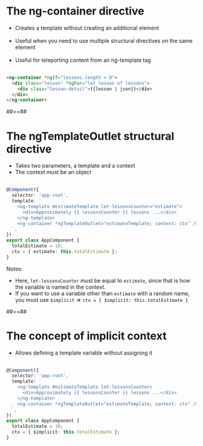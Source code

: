 <!-- .slide: class="with-code inconsolata" -->

# The ng-container directive

- Creates a template without creating an additional element<br/><br/>
- Useful when you need to use multiple structural directives on the same element <br/><br/>
- Useful for teleporting content from an ng-template tag <br/><br/>

```html
<ng-container *ngIf="lessons.length > 0">
  <div class="lesson" *ngFor="let lesson of lessons">
    <div class="lesson-detail">{{lesson | json}}</div>
  </div>
</ng-container>
```

<!-- .element: class="big-code" -->

##==##

<!-- .slide: class="with-code inconsolata" -->

# The ngTemplateOutlet structural directive

- Takes two parameters, a template and a context
- The context must be an object <br/><br/>

```typescript
@Component({
  selector: 'app-root',
  template: `
    <ng-template #estimateTemplate let-lessonsCounter="estimate">
      <div>Approximately {{ lessonsCounter }} lessons ...</div>
    </ng-template>
    <ng-container *ngTemplateOutlet="estimateTemplate; context: ctx" />
  `,
})
export class AppComponent {
  totalEstimate = 10;
  ctx = { estimate: this.totalEstimate };
}
```

<!-- .element: class="medium-code" -->

Notes:

- Here, `let-lessonsCounter` must be equal to `estimate`, since that is how the variable is named in the context.
- If you want to use a variable other than `estimate` with a random name, you must use `$implicit` => `ctx = { $implicit: this.totalEstimate }`

##==##

<!-- .slide: class="inconsolata with-code"-->

# The concept of implicit context

- Allows defining a template variable without assigning it <br/><br/>

```typescript
@Component({
  selector: 'app-root',
  template: `
    <ng-template #estimateTemplate let-lessonsCounter>
      <div>Approximately {{ lessonsCounter }} lessons ...</div>
    </ng-template>
    <ng-container *ngTemplateOutlet="estimateTemplate; context: ctx" />
  `,
})
export class AppComponent {
  totalEstimate = 10;
  ctx = { $implicit: this.totalEstimate };
}
```

<!-- .element: class="medium-code" -->
